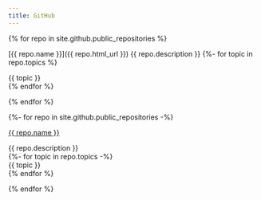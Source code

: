 ```yaml
---
title: GitHub
---
```


{% for repo in site.github.public_repositories %}
<p>
[{{ repo.name }}]({{ repo.html_url }})  
{{ repo.description }}  
{%- for topic in repo.topics %}
<div class="topic-style">{{ topic }}</div>{% endfor %}
</p>
{% endfor %}

{%- for repo in site.github.public_repositories -%}
<p>
<a href="{{ repo.html_url }}">{{ repo.name }}</a>
<div class="description-style">{{ repo.description }}</div>
{%- for topic in repo.topics -%}
<div class="topic-style">{{ topic }}</div>{% endfor %}
</p>
{% endfor %}
